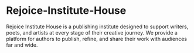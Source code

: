 # Rejoice-Institute-House
Rejoice Institute House is a publishing institute designed to support writers, poets, and artists at every stage of their creative journey. We provide a platform for authors to publish, refine, and share their work with audiences far and wide.
